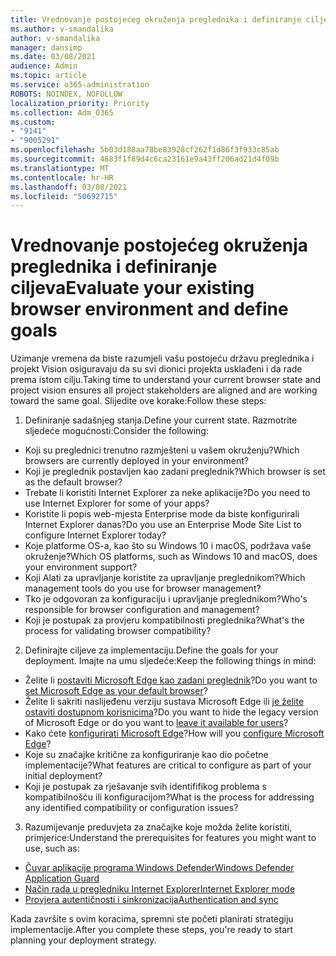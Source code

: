 ```yaml
---
title: Vrednovanje postojećeg okruženja preglednika i definiranje ciljeva
ms.author: v-smandalika
author: v-smandalika
manager: dansimp
ms.date: 03/08/2021
audience: Admin
ms.topic: article
ms.service: o365-administration
ROBOTS: NOINDEX, NOFOLLOW
localization_priority: Priority
ms.collection: Adm_O365
ms.custom:
- "9141"
- "9005291"
ms.openlocfilehash: 5b03d188aa78be83928cf262f1d86f3f933c85ab
ms.sourcegitcommit: 4883f1f89d4c6ca23161e9a43ff206ad21d4f09b
ms.translationtype: MT
ms.contentlocale: hr-HR
ms.lasthandoff: 03/08/2021
ms.locfileid: "50692715"
---
```

# <a name="evaluate-your-existing-browser-environment-and-define-goals"></a><span data-ttu-id="38d03-102">Vrednovanje postojećeg okruženja preglednika i definiranje ciljeva</span><span class="sxs-lookup"><span data-stu-id="38d03-102">Evaluate your existing browser environment and define goals</span></span>

<span data-ttu-id="38d03-103">Uzimanje vremena da biste razumjeli vašu postojeću državu preglednika i projekt Vision osiguravaju da su svi dionici projekta usklađeni i da rade prema istom cilju.</span><span class="sxs-lookup"><span data-stu-id="38d03-103">Taking time to understand your current browser state and project vision ensures all project stakeholders are aligned and are working toward the same goal.</span></span> <span data-ttu-id="38d03-104">Slijedite ove korake:</span><span class="sxs-lookup"><span data-stu-id="38d03-104">Follow these steps:</span></span>

1. <span data-ttu-id="38d03-105">Definiranje sadašnjeg stanja.</span><span class="sxs-lookup"><span data-stu-id="38d03-105">Define your current state.</span></span> <span data-ttu-id="38d03-106">Razmotrite sljedeće mogućnosti:</span><span class="sxs-lookup"><span data-stu-id="38d03-106">Consider the following:</span></span>
- <span data-ttu-id="38d03-107">Koji su preglednici trenutno razmješteni u vašem okruženju?</span><span class="sxs-lookup"><span data-stu-id="38d03-107">Which browsers are currently deployed in your environment?</span></span>
- <span data-ttu-id="38d03-108">Koji je preglednik postavljen kao zadani preglednik?</span><span class="sxs-lookup"><span data-stu-id="38d03-108">Which browser is set as the default browser?</span></span>
- <span data-ttu-id="38d03-109">Trebate li koristiti Internet Explorer za neke aplikacije?</span><span class="sxs-lookup"><span data-stu-id="38d03-109">Do you need to use Internet Explorer for some of your apps?</span></span>
- <span data-ttu-id="38d03-110">Koristite li popis web-mjesta Enterprise mode da biste konfigurirali Internet Explorer danas?</span><span class="sxs-lookup"><span data-stu-id="38d03-110">Do you use an Enterprise Mode Site List to configure Internet Explorer today?</span></span>
- <span data-ttu-id="38d03-111">Koje platforme OS-a, kao što su Windows 10 i macOS, podržava vaše okruženje?</span><span class="sxs-lookup"><span data-stu-id="38d03-111">Which OS platforms, such as Windows 10 and macOS, does your environment support?</span></span>
- <span data-ttu-id="38d03-112">Koji Alati za upravljanje koristite za upravljanje preglednikom?</span><span class="sxs-lookup"><span data-stu-id="38d03-112">Which management tools do you use for browser management?</span></span>
- <span data-ttu-id="38d03-113">Tko je odgovoran za konfiguraciju i upravljanje preglednikom?</span><span class="sxs-lookup"><span data-stu-id="38d03-113">Who's responsible for browser configuration and management?</span></span>
- <span data-ttu-id="38d03-114">Koji je postupak za provjeru kompatibilnosti preglednika?</span><span class="sxs-lookup"><span data-stu-id="38d03-114">What's the process for validating browser compatibility?</span></span>
2. <span data-ttu-id="38d03-115">Definirajte ciljeve za implementaciju.</span><span class="sxs-lookup"><span data-stu-id="38d03-115">Define the goals for your deployment.</span></span> <span data-ttu-id="38d03-116">Imajte na umu sljedeće:</span><span class="sxs-lookup"><span data-stu-id="38d03-116">Keep the following things in mind:</span></span>
- <span data-ttu-id="38d03-117">Želite li [postaviti Microsoft Edge kao zadani preglednik](https://docs.microsoft.com/DeployEdge/edge-default-browser)?</span><span class="sxs-lookup"><span data-stu-id="38d03-117">Do you want to [set Microsoft Edge as your default browser](https://docs.microsoft.com/DeployEdge/edge-default-browser)?</span></span>
- <span data-ttu-id="38d03-118">Želite li sakriti naslijeđenu verziju sustava Microsoft Edge ili [je želite ostaviti dostupnom korisnicima](https://docs.microsoft.com/DeployEdge/microsoft-edge-sysupdate-access-old-edge)?</span><span class="sxs-lookup"><span data-stu-id="38d03-118">Do you want to hide the legacy version of Microsoft Edge or do you want to [leave it available for users](https://docs.microsoft.com/DeployEdge/microsoft-edge-sysupdate-access-old-edge)?</span></span>
- <span data-ttu-id="38d03-119">Kako ćete [konfigurirati Microsoft Edge](https://docs.microsoft.com/DeployEdge/configure-microsoft-edge)?</span><span class="sxs-lookup"><span data-stu-id="38d03-119">How will you [configure Microsoft Edge](https://docs.microsoft.com/DeployEdge/configure-microsoft-edge)?</span></span>
- <span data-ttu-id="38d03-120">Koje su značajke kritične za konfiguriranje kao dio početne implementacije?</span><span class="sxs-lookup"><span data-stu-id="38d03-120">What features are critical to configure as part of your initial deployment?</span></span>
- <span data-ttu-id="38d03-121">Koji je postupak za rješavanje svih identififikog problema s kompatibilnošću ili konfiguracijom?</span><span class="sxs-lookup"><span data-stu-id="38d03-121">What is the process for addressing any identified compatibility or configuration issues?</span></span>
3. <span data-ttu-id="38d03-122">Razumijevanje preduvjeta za značajke koje možda želite koristiti, primjerice:</span><span class="sxs-lookup"><span data-stu-id="38d03-122">Understand the prerequisites for features you might want to use, such as:</span></span>
- [<span data-ttu-id="38d03-123">Čuvar aplikacije programa Windows Defender</span><span class="sxs-lookup"><span data-stu-id="38d03-123">Windows Defender Application Guard</span></span>](https://docs.microsoft.com/windows/security/threat-protection/microsoft-defender-application-guard/reqs-md-app-guard)
- [<span data-ttu-id="38d03-124">Način rada u pregledniku Internet Explorer</span><span class="sxs-lookup"><span data-stu-id="38d03-124">Internet Explorer mode</span></span>](https://docs.microsoft.com/DeployEdge/edge-ie-mode)
- [<span data-ttu-id="38d03-125">Provjera autentičnosti i sinkronizacija</span><span class="sxs-lookup"><span data-stu-id="38d03-125">Authentication and sync</span></span>](https://docs.microsoft.com/DeployEdge/microsoft-edge-security-identity)

<span data-ttu-id="38d03-126">Kada završite s ovim koracima, spremni ste početi planirati strategiju implementacije.</span><span class="sxs-lookup"><span data-stu-id="38d03-126">After you complete these steps, you're ready to start planning your deployment strategy.</span></span>
